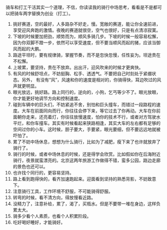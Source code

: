 骑车和打工干活其实一个道理，不信，你读读我的骑行中场思考，看看是不是都可以把骑车两字替换为创业（打工）。

1. 挑好赛道，空的最好，人多路杂不好走，慢。宽敞的赛道，能让你全速前进，享受迎风奔跑的激情。夜晚的赛道就很空，空气也很好，只是有点清凉寂寞。
2. 下坡的时候要加把劲，顺势而为，顺风多骑几步。下坡的时候一般容易松懈，因为你双脚不蹬一步，依然可以享受速度，但不要当顺风而起的猪，应该当御风而起的大鹏。
3. 路途平坦时，要有规律骑，掌握节奏，而不是忽快忽慢，任性妄为。坦途贵在不松懈。
4. 上坡累，要坚持，贵在不放弃。出出汗，迎风吹来的时候才更爽快。
5. 有风的时候舒坦点，不妨挺胸、松手、透透气。不要把自己时刻处于紧绷状态。另外， 有没有“风”，风速和你的速度是相对的，你骑得快，耳边吹过的风声就更明显。
6. 眼光放远，挑好路。路上同行的，逆向的，小狗，乞丐等少不了。眼光放眼，你才能更好地调节方向和控制速度。
7. 碰到车辆中的巨头们，不妨紧追不舍，别怕和巨头撞车，而错过一段路程的速度。大车在前面同向而行，你往往会停下来，等它过去了你再动。大车在你前面朝你走来，还亮着灯，你往往放慢速度，怕你的技术不行，或者对方驾驶水平烂，和你车撞车。其实有时候看起来狭路相逢，其实大车的左右都有足够的空间过你的小车。这时候，胆子要大，手要紧，眼光要细，但不要远远地就被吓怕了。
8. 累了不妨中场休息，想想为什么骑行，比如为了减肥，瘦下来了也许就放弃了骑行了。
9. 骑行的时候，或者中场休息的时候，还是得学会欣赏。比如假如你在后海附近骑行，夜景就蛮漂亮的。北京这两年旅游工作做得不错，蛮多公园，路边走廊的景色也还可以。
10. 也许找个同行的，更容易坚持。
11. 路上看到跑得快的，看齐加速跑起来。迎面看到坚持的熟悉背影，不妨致意下。
12. 注意骑行工具，工作环境不舒服，不可能骑得舒服。
13. 转弯的时候，看不清方向，得放慢看近路。
14. 没精力了，注意补给，累了，渴了，买瓶水。但是不要带一堆在身边，这样负累太大。
15. 骑多少看个人素质，也看个人积累阶段。
16. 吃好喝好睡好，才能骑好。

<!--stackedit_data:
eyJoaXN0b3J5IjpbLTk5NzMyNzc1NywxMTI0Njc4ODYzXX0=
-->